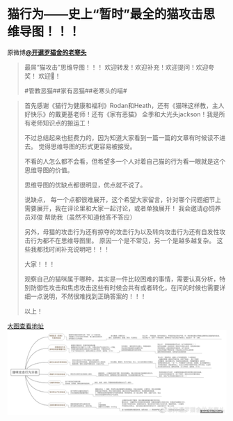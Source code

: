 # 猫行为——史上“暂时”最全的猫攻击思维导图！！！ 
原微博[**@开暹罗猫舍的老寒头**](https://m.weibo.cn/detail/4381787893476255)
> 最屌“猫攻击”思维导图！！！ 欢迎转发！欢迎补充！欢迎提问！欢迎夸奖！ 欢迎🍋！
> 
> #管教恶猫##家有恶猫##老寒头的喵#

> ​​首先感谢《猫行为健康和福利》Rodan和Heath，还有《猫咪这样教，主人好快乐》的戴更基老师！还有《家有恶猫》 全季和大光头jackson！我是所有老师知识点的搬运工！
> 
> 不过总结起来也挺费力的，因为知道大家看到一篇一篇的文章有时候读不进去。 觉得思维导图的形式更容易被接受。
> 
> 不看的人怎么都不会看，但希望多一个人对着自己猫的行为看一眼就是这个思维导图的价值。
> 
> 思维导图的优缺点都很明显，优点就不说了。
> 
> 说缺点， 每一个点都很难展开，这个希望大家留言，针对哪个问题细节上需要展开，我在评论里和大家一起讨论，或者单独展开！ 我会邀请@饲养员邓俊 帮助我（虽然不知道他答不答应）
> 
> 另外，母猫的攻击行为还有掠夺的攻击行为以及转向攻击行为还有自发性攻击行为都不在思维导图里。 原因一个是不常见，另一个是越多越复杂。 这些我都找时间补充说明吧！！！
> 
> 大家！！！
> 
> 观察自己的猫咪属于哪种，其实是一件比较困难的事情，需要认真分析，特别防御性攻击和焦虑攻击这些有时候会共有或者转化，在问的时候也需要详细一点说明，不然很难找到正确答案的！！！
> 
> 以上！

[大图查看地址](https://wx3.sinaimg.cn/large/006pIH3Agy1g3wigz1c7yj325f0u07ot.jpg)
![猫行为——史上“暂时”最全的猫攻击思维导图！！！](【猫行为——史上“暂时”最全的猫攻击思维导图！！！】.jpg)